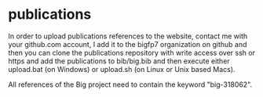 publications
============

In order to upload publications references to the website, contact me with your github.com account, I add it to the bigfp7 organization on github and then you can clone the publications repository with write access over ssh or https and add the publications to bib/big.bib and then execute either upload.bat (on Windows) or upload.sh (on Linux or Unix based Macs).

All references of the Big project need to contain the keyword "big-318062".
